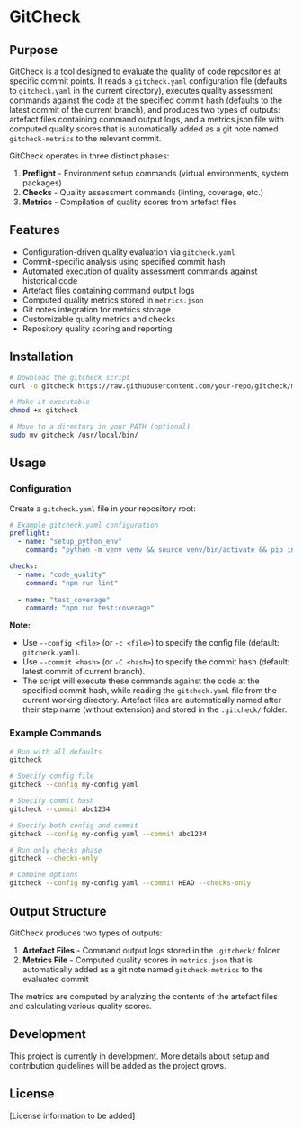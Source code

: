 # GitCheck

## Purpose

GitCheck is a tool designed to evaluate the quality of code repositories at specific commit points. It reads a `gitcheck.yaml` configuration file (defaults to `gitcheck.yaml` in the current directory), executes quality assessment commands against the code at the specified commit hash (defaults to the latest commit of the current branch), and produces two types of outputs: artefact files containing command output logs, and a metrics.json file with computed quality scores that is automatically added as a git note named `gitcheck-metrics` to the relevant commit.

GitCheck operates in three distinct phases:
1. **Preflight** - Environment setup commands (virtual environments, system packages)
2. **Checks** - Quality assessment commands (linting, coverage, etc.)
3. **Metrics** - Compilation of quality scores from artefact files

## Features

- Configuration-driven quality evaluation via `gitcheck.yaml`
- Commit-specific analysis using specified commit hash
- Automated execution of quality assessment commands against historical code
- Artefact files containing command output logs
- Computed quality metrics stored in `metrics.json`
- Git notes integration for metrics storage
- Customizable quality metrics and checks
- Repository quality scoring and reporting

## Installation

```bash
# Download the gitcheck script
curl -o gitcheck https://raw.githubusercontent.com/your-repo/gitcheck/main/gitcheck

# Make it executable
chmod +x gitcheck

# Move to a directory in your PATH (optional)
sudo mv gitcheck /usr/local/bin/
```

## Usage

### Configuration

Create a `gitcheck.yaml` file in your repository root:

```yaml
# Example gitcheck.yaml configuration
preflight:
  - name: "setup_python_env"
    command: "python -m venv venv && source venv/bin/activate && pip install -r requirements.txt"

checks:
  - name: "code_quality"
    command: "npm run lint"
  
  - name: "test_coverage"
    command: "npm run test:coverage"
```

**Note:**
- Use `--config <file>` (or `-c <file>`) to specify the config file (default: `gitcheck.yaml`).
- Use `--commit <hash>` (or `-C <hash>`) to specify the commit hash (default: latest commit of current branch).
- The script will execute these commands against the code at the specified commit hash, while reading the `gitcheck.yaml` file from the current working directory. Artefact files are automatically named after their step name (without extension) and stored in the `.gitcheck/` folder.

### Example Commands

```bash
# Run with all defaults
gitcheck

# Specify config file
gitcheck --config my-config.yaml

# Specify commit hash
gitcheck --commit abc1234

# Specify both config and commit
gitcheck --config my-config.yaml --commit abc1234

# Run only checks phase
gitcheck --checks-only

# Combine options
gitcheck --config my-config.yaml --commit HEAD --checks-only
```

## Output Structure

GitCheck produces two types of outputs:

1. **Artefact Files** - Command output logs stored in the `.gitcheck/` folder
2. **Metrics File** - Computed quality scores in `metrics.json` that is automatically added as a git note named `gitcheck-metrics` to the evaluated commit

The metrics are computed by analyzing the contents of the artefact files and calculating various quality scores.

## Development

This project is currently in development. More details about setup and contribution guidelines will be added as the project grows.

## License

[License information to be added] 